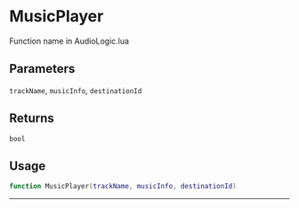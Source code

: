 # MusicPlayer
Function name in AudioLogic.lua
## Parameters
`trackName`, `musicInfo`, `destinationId`
## Returns
`bool`
## Usage
```lua
function MusicPlayer(trackName, musicInfo, destinationId)
```
---

